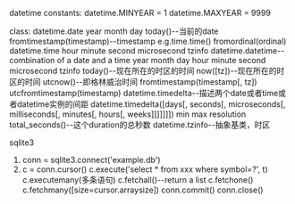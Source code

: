 ﻿datetime
constants:
    datetime.MINYEAR = 1
    datetime.MAXYEAR = 9999

class:
    datetime.date
        year
        month
        day
        today()--当前的date
        fromtimestamp(timestamp)--timestamp e.g.time.time()
        fromordinal(ordinal)
    datetime.time
        hour
        minute
        second
        microsecond
        tzinfo
    datetime.datetime--combination of a date and a time
        year
        month
        day
        hour
        minute
        second
        microsecond
        tzinfo
        today()--现在所在的时区的时间
        now([tz])--现在所在的时区的时间
        utcnow()--即格林威治时间
        fromtimestamp(timestamp[, tz])
        utcfromtimestamp(timestamp)
    datetime.timedelta--描述两个date或者time或者datetime实例的间距
        datetime.timedelta([days[, seconds[, microseconds[, milliseconds[, minutes[, hours[, weeks]]]]]]])
        min
        max
        resolution
        total_seconds()--这个duration的总秒数
    datetime.tzinfo--抽象基类，时区
        

sqlite3
1. conn = sqlite3.connect('example.db')
2. c = conn.cursor()
c.execute('select * from xxx where symbol=?', t)
c.executemany(多条语句)
c.fetchall()--return a list
c.fetchone()
c.fetchmany([size=cursor.arraysize])
conn.commit()
conn.close()
